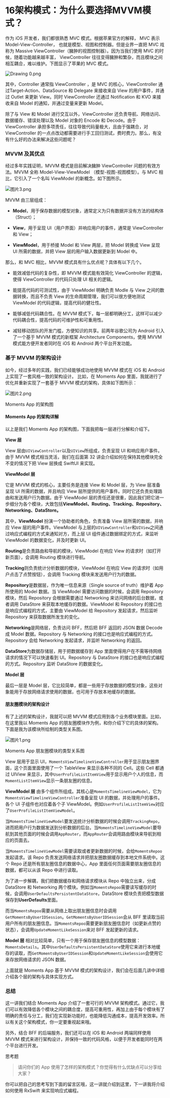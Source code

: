 # 16架构模式：为什么要选择MVVM模式？

作为 iOS 开发者，我们都很熟悉 MVC 模式。根据苹果官方的解释， MVC 表示 Model-View-Controller， 也就是模型、视图和控制器。但是业界一直把 MVC 戏称为 Massive ViewController（臃肿的视图控制器）。因为当我们使用 MVC 的时候，随着功能越来越丰富， ViewController 往往变得臃肿和繁杂，而且模块之间相互耦合，难以维护。下图显示了苹果的 MVC 模式。


<Image alt="Drawing 0.png" src="https://s0.lgstatic.com/i/image6/M00/36/5D/CioPOWBzrr2ASdn0AAB7aYkrITU199.png"/> 


其中，Controller 通常指 ViewController ，是 MVC 的核心，ViewController 通过Target-Action、DataSource 和 Delegate 来接收来自 View 的用户事件，并通过 Outlet 来更新 View。同时 ViewController 还通过 Notification 和 KVO 来接收来自 Model 的通知，并通过变量来更新 Model。

除了与 View 和 Model 进行交互以外，ViewController 还负责导航、网络访问、数据缓存、错误处理以及 Model 对象的 Encode 和 Decode。由于 ViewController 承担多项责任，往往导致代码量极大，且由于强耦合，对 ViewController 的一点点改动都需要进行手工回归测试，费时费力。那么，有没有什么好的办法来解决这些问题呢？

### MVVM 及其优点

经过多年实践证明，MVVM 模式是目前解决臃肿 ViewController 问题的有效方法。MVVM 全称 Model-View-ViewModel （模型-视图-视图模型）。与 MVC 相比，它引入了一个名叫 ViewModel 的新概念。如下图所示。


<Image alt="图片3.png" src="https://s0.lgstatic.com/i/image6/M01/37/48/Cgp9HWB2p8iAJEKQAAIqLJKlDBM196.png"/> 


MVVM 由三层组成：

* **Model**，用于保存数据的模型对象，通常定义为只有数据并没有方法的结构体（Struct）；

* **View**，用于呈现 UI（用户界面）并响应用户的事件，通常是 ViewController 和 View；

* **ViewModel**，用于桥接 Model 和 View 两层，把 Model 转换成 View 呈现 UI 所需的数据，并把 View 层的用户输入数据更新到 Model 中。

那么，和 MVC 相比，MVVM 模式具有什么优点呢？具体有以下几个。

* 能效减低代码的复杂性，即 MVVM 模式能有效简化 ViewController 的逻辑，使得 ViewController 的代码只处理 UI 相关的逻辑。

* 能提高代码的可测试性，由于 ViewModel 明确负责 Modle 与 View 之间的数据转换，而且不负责 View 的生命周期管理，我们可以很方便地测试 ViewModel 的代码逻辑，提高代码的健壮性。

* 能够减低代码耦合性。在 MVVM 模式下，每一层都明确分工，这样可以减少代码耦合性，提高代码的可维护性和可重用性。

* 减轻移动团队的开发门槛，方便知识的共享。前两年谷歌公司为 Android 引入了一个基于 MVVM 模式的新框架 Architecture Components，使用 MVVM 模式能方便开发者同时在 iOS 和 Android 两个平台开发功能。

### 基于 MVVM 的架构设计

如今，经过多年的实践，我们已经能够成功地使用 MVVM 模式在 iOS 和 Android 上实现了一套风格一致的架构设计。 比如，在 Moments App 里面，我就进行了优化并重新实现了一套基于 MVVM 模式的架构，具体如下图所示：


<Image alt="图片2.png" src="https://s0.lgstatic.com/i/image6/M01/37/48/Cgp9HWB2p72ADAbnAAJKuBdBnmc620.png"/> 
  
Moments App 的架构图

#### Moments App 的架构详解

以上是我们 Moments App 的架构图，下面我把每一层进行分解和介绍下。

**View 层**

View 层由`UIViewController`以及`UIView`所组成，负责呈现 UI 和响应用户事件。由于 MVVM 模式相当灵活，我们在后面第 32 讲会介绍如何在保持其他模块完全不变的情况下把 View 层换成 SwiftUI 来实现。

**ViewModel 层**

它是 MVVM 模式的核心，主要任务是连接 View 和 Model 层，为 View 层准备呈现 UI 所需的数据，并且响应 View 层所提供的用户事件。同时它还负责处理路由和发送用户行为数据。由于 ViewModel 层的责任还是很重，因此我们把它进一步细分为各个模块，大致包括**ViewModel、Routing、Tracking、Repository、Networking、DataStore。**

其中，**ViewModel** 扮演一个协助者的角色，负责准备 View 层所需的数据，并响应 View 层的用户事件。ViewModel 与上层的`UIViewController`和`UIView`之间通过响应式编程的方式来通知对方，而上层 UI 组件通过数据绑定的方式，来监听 ViewModel 的数据变化，并及时更新 UI。

**Routing**是负责路由和导航的模块，ViewModel 在响应 View 的请求时（如打开新页面），会调用 Routing 模块进行导航。

**Tracking**则负责统计分析数据的模块，ViewModel 在响应 View 的请求时（如用户点击了点赞按钮），会调用 Tracking 模块来发送用户行为的数据。

**Repository**是数据层，作为唯一信息来源（Single source of truth）维护着 App 所使用的 Model 数据。当 ViewModel 需要访问数据的时候，会调用 Repository 模块，然后 Repository 会根据需要通过 Networking 来访问网络的后台数据，或者调用 DataStore 来获取本地缓存的数据。ViewModel 和 Repository 的接口也是响应式编程的方式，主要由 ViewModel 给 Repository 发起请求，然后监听 Repository 来获取数据所发生的变化。

**Networking**是网络层，负责访问 BFF，然后把 BFF 返回的 JSON 数据 Decode 成 Model 数据。Repository 与 Networking 的接口也是响应式编程的方式。Repository 会给 Networking 发起请求，并监听 Networking 的返回。

**DataStore**为数据存储层，用于把数据缓存到 App 里面使得用户在不需等待网络请求的情况下可以快速看到 UI。Repository 与 DataStore 的接口也是响应式编程的方式。Repository 监听 DataStore 的数据变化。

**Model 层**

最后一层是 Model 层，它比较简单，都是一些用于存放数据的模型对象，这些对象能用于存放网络请求使用的数据，也可用于存放本地缓存的数据。

#### 朋友圈模块的架构设计

有了上述的架构设计，我就可以把 MVVM 模式应用到各个业务模块里面。比如，在这里我以 Moments App 的朋友圈模块作为例，和你介绍下它的具体的架构。下面是我为该模块所绘制的类型关系图。


<Image alt="图片1.png" src="https://s0.lgstatic.com/i/image6/M01/37/48/Cgp9HWB2p7CAYGJyAALj6KlRJ98450.png"/> 
  
Moments App 朋友圈模块的类型关系图

View 层用于显示 UI，`MomentsViewTimelineViewController`用于显示朋友圈界面，这个页面里面使用了一个 TableView 来显示各种不同的 Cell。这些 Cell 都通过 UIView 来显示，其中`UserProfileListItemView`用于显示用户个人的信息，而`MomentListItemView`显示一条朋友圈的信息。

**ViewModel 层** 由多个组件所组成。其核心是`MomentsTimelineViewModel`，它为`MomentsViewTimelineViewController`准备呈现 UI 的数据，并处理用户的事件。各个 UI 子组件也对应着各个子 ViewModel。例如`UserProfileListItemView`对应了`UserProfileListItemViewModel`。

当`MomentsTimelineViewModel`要发送统计分析数据的时候会调用`TrackingRepo`，进而把用户行为数据发送到分析数据的后台。当`MomentsTimelineViewModel`要导航到其他页面的时候会调用`AppRouter`，而`AppRouter`会调用路由模块来导航到相应的页面去。

当`MomentsTimelineViewModel`需要读取或者更新数据的时候，会给`MomentsRepoo`发起请求。该 Repo 负责发送网络请求并把朋友圈数据缓存到本地文件系统中。这个 Repo 还是所有朋友圈信息的数据中心，App 里面任何页面需要朋友圈信息的数据，都可以从该 Repo 中进行读取。

为了进一步解耦，我们把数据缓存和网络请求模块从 Repo 中独立出来，分成 DataStore 和 Networking 两个模块。例如当`MomentsRepoo`需要读写缓存的时候，会调用`UserDefaultsPersistentDataStore`，DataStore 模块负责把模型数据保存到**UserDefaults**里面。

而当`MomentsRepoo`需要从网络上取出朋友圈信息时会调用`GetMomentsByUserIDSession`。`GetMomentsByUserIDSession`会从 BFF 里读取当前用户所有的朋友圈信息。当`MomentsRepoo`需要更新朋友圈信息时（如更新点赞的状态），会调用`UpdateMomentLikeSession`来对 BFF 发起更新的请求。

**Model 层** 相对比较简单，只有一个用于保存朋友圈信息的模型数据：`MomentsDetails`。其中`UserDefaultsPersistentDataStore`使用它来进行本地缓存的读取，而`GetMomentsByUserIDSession`和`UpdateMomentLikeSession`会使用它来存放网络请求的 JSON 数据。

上面就是 Moments App 基于 MVVM 模式的架构设计，我们会在后面几讲中详细介绍各个层的架构与具体实现方式。

### 总结

这一讲我们结合 Moments App 介绍了一套可行的 MVVM 架构模式。通过它，我们可以有效降低各个模块之间的耦合度，提高可重用性，再加上由于每个模块有了明确的责任与分工，我们在实现新功能时，也能降低沟通成本，提高开发效率。所以有关这个架构模式，你一定要重视起来哦。

另外，结合 BFF 的后端服务，我们还可以在 iOS 和 Android 两端同样使用 MVVM 模式来进行架构设计，并保持一致的代码风格，以便于开发者能同时在两个平台进行开发。

思考题
> 请问你们的 App 使用了怎样的架构模式？你觉得有什么优缺点可以分享给大家？

你可以把自己的思考写到下面的留言区哦，这一讲就介绍到这里，下一讲我将介绍如何使用 RxSwift 来实现响应式编程。

